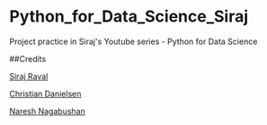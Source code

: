 # Python_for_Data_Science_Siraj
Project practice in Siraj's Youtube series - Python for Data Science

##Credits

[Siraj Raval](https://github.com/llSourcell)

[Christian Danielsen](https://github.com/chribsen)

[Naresh Nagabushan](https://github.com/Naresh1318)
